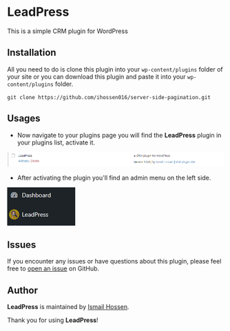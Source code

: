 # LeadPress

This is a simple CRM plugin for WordPress

## Installation

All you need to do is clone this plugin into your `wp-content/plugins` folder of your site or you can download this plugin and paste it into your `wp-content/plugins` folder.

```
git clone https://github.com/ihossen016/server-side-pagination.git
```

## Usages

-   Now navigate to your plugins page you will find the **LeadPress** plugin in your plugins list, activate it.

![LeadPress Plugin](assets/img/plugin.png)

-   After activating the plugin you'll find an admin menu on the left side.

![Admin Menu](assets/img/admin-menu.png)

## Issues

If you encounter any issues or have questions about this plugin, please feel free to [open an issue](https://github.com/ihossen016/LeadPress/issues) on GitHub.

## Author

**LeadPress** is maintained by [Ismail Hossen](https://github.com/ihossen016).

Thank you for using **LeadPress**!
